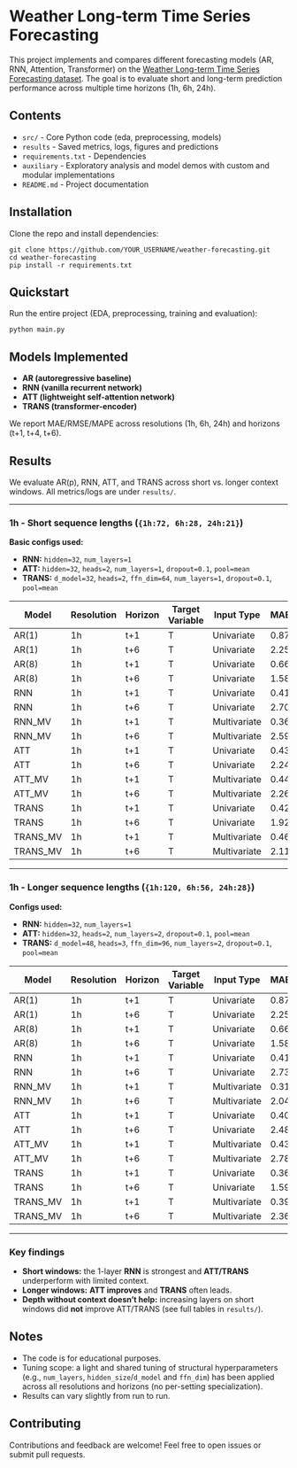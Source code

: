 # Weather Long-term Time Series Forecasting

This project implements and compares different forecasting models (AR, RNN, Attention, Transformer) on the 
[Weather Long-term Time Series Forecasting dataset](https://www.kaggle.com/datasets/alistairking/weather-long-term-time-series-forecasting).
The goal is to evaluate short and long-term prediction performance across multiple time horizons (1h, 6h, 24h).

## Contents

- `src/` - Core Python code (eda, preprocessing, models)
- `results` - Saved metrics, logs, figures and predictions
- `requirements.txt` - Dependencies
- `auxiliary` - Exploratory analysis and model demos with custom and modular implementations
- `README.md` - Project documentation

## Installation

Clone the repo and install dependencies:

```
git clone https://github.com/YOUR_USERNAME/weather-forecasting.git
cd weather-forecasting
pip install -r requirements.txt
```

## Quickstart

Run the entire project (EDA, preprocessing, training and evaluation):

```
python main.py
```

## Models Implemented

- **AR (autoregressive baseline)**
- **RNN (vanilla recurrent network)**
- **ATT (lightweight self-attention network)**
- **TRANS (transformer-encoder)**

We report MAE/RMSE/MAPE across resolutions (1h, 6h, 24h) and horizons (t+1, t+4, t+6).

## Results

We evaluate AR(p), RNN, ATT, and TRANS across short vs. longer context windows. All metrics/logs are under `results/`.

---
### 1h - Short sequence lengths (`{1h:72, 6h:28, 24h:21}`) 

**Basic configs used:** 
- **RNN:** `hidden=32`, `num_layers=1` 
- **ATT:** `hidden=32`, `heads=2`, `num_layers=1`, `dropout=0.1`, `pool=mean`
- **TRANS:** `d_model=32`, `heads=2`, `ffn_dim=64`, `num_layers=1`, `dropout=0.1`, `pool=mean`

| Model    | Resolution   | Horizon   | Target Variable   | Input Type   |  MAE | RMSE | MAPE (%) |   Fit Time |   # Params |
|----------|--------------|-----------|-------------------|--------------|------|------|----------|------------|------------|
| AR(1)    | 1h           | t+1       | T                 | Univariate   | 0.87 | 1.28 |   145.78 |     0.0030 |          2 |
| AR(1)    | 1h           | t+6       | T                 | Univariate   | 2.25 | 3.05 |   311.78 |     0.0030 |          2 |
| AR(8)    | 1h           | t+1       | T                 | Univariate   | 0.66 | 0.96 |   122.74 |     0.0050 |          9 |
| AR(8)    | 1h           | t+6       | T                 | Univariate   | 1.58 | 2.07 |   307.90 |     0.0050 |          9 |
| RNN      | 1h           | t+1       | T                 | Univariate   | 0.41 | 0.53 |    82.72 |   197.7429 |       1153 |
| RNN      | 1h           | t+6       | T                 | Univariate   | 2.70 | 3.13 |   715.44 |   197.7429 |       1153 |
| RNN_MV   | 1h           | t+1       | T                 | Multivariate | 0.36 | 0.47 |    71.00 |   306.0387 |       1217 |
| RNN_MV   | 1h           | t+6       | T                 | Multivariate | 2.59 | 3.20 |   614.57 |   306.0387 |       1217 |
| ATT      | 1h           | t+1       | T                 | Univariate   | 0.43 | 0.56 |    92.28 |   281.0838 |      10945 |
| ATT      | 1h           | t+6       | T                 | Univariate   | 2.24 | 2.63 |   572.59 |   281.0838 |      10945 |
| ATT_MV   | 1h           | t+1       | T                 | Multivariate | 0.44 | 0.55 |    97.81 |   142.6808 |      11009 |
| ATT_MV   | 1h           | t+6       | T                 | Multivariate | 2.26 | 2.75 |   457.99 |   142.6808 |      11009 |
| TRANS    | 1h           | t+1       | T                 | Univariate   | 0.42 | 0.56 |    82.25 |   250.8536 |       8641 |
| TRANS    | 1h           | t+6       | T                 | Univariate   | 1.92 | 2.37 |   458.63 |   250.8536 |       8641 |
| TRANS_MV | 1h           | t+1       | T                 | Multivariate | 0.46 | 0.58 |   104.68 |   202.7085 |       8705 |
| TRANS_MV | 1h           | t+6       | T                 | Multivariate | 2.11 | 2.54 |   458.05 |   202.7085 |       8705 |

---
### 1h - Longer sequence lengths (`{1h:120, 6h:56, 24h:28}`)

**Configs used:** 
- **RNN:** `hidden=32`, `num_layers=1` 
- **ATT:** `hidden=32`, `heads=2`, `num_layers=2`, `dropout=0.1`, `pool=mean` 
- **TRANS:** `d_model=48`, `heads=3`, `ffn_dim=96`, `num_layers=2`, `dropout=0.1`, `pool=mean`

| Model    | Resolution   | Horizon   | Target Variable   | Input Type   |  MAE | RMSE | MAPE (%) |   Fit Time |   # Params |
|----------|--------------|-----------|-------------------|--------------|------|------|----------|------------|------------|
| AR(1)    | 1h           | t+1       | T                 | Univariate   | 0.87 | 1.28 |   145.78 |     0.0031 |          2 |
| AR(1)    | 1h           | t+6       | T                 | Univariate   | 2.25 | 3.05 |   311.78 |     0.0031 |          2 |
| AR(8)    | 1h           | t+1       | T                 | Univariate   | 0.66 | 0.96 |   122.74 |     0.0058 |          9 |
| AR(8)    | 1h           | t+6       | T                 | Univariate   | 1.58 | 2.07 |   307.90 |     0.0058 |          9 |
| RNN      | 1h           | t+1       | T                 | Univariate   | 0.41 | 0.53 |    83.09 |   225.6078 |       1153 |
| RNN      | 1h           | t+6       | T                 | Univariate   | 2.73 | 3.17 |   706.32 |   225.6078 |       1153 |
| RNN_MV   | 1h           | t+1       | T                 | Multivariate | 0.31 | 0.42 |    39.73 |   238.5690 |       1217 |
| RNN_MV   | 1h           | t+6       | T                 | Multivariate | 2.04 | 2.70 |   324.10 |   238.5690 |       1217 |
| ATT      | 1h           | t+1       | T                 | Univariate   | 0.40 | 0.54 |    76.05 |   667.3014 |      21025 |
| ATT      | 1h           | t+6       | T                 | Univariate   | 2.48 | 3.20 |   463.14 |   667.3014 |      21025 |
| ATT_MV   | 1h           | t+1       | T                 | Multivariate | 0.43 | 0.57 |    88.93 |   246.8591 |      21089 |
| ATT_MV   | 1h           | t+6       | T                 | Multivariate | 2.78 | 3.59 |   532.47 |   246.8591 |      21089 |
| TRANS    | 1h           | t+1       | T                 | Univariate   | 0.36 | 0.50 |    48.87 |   933.6536 |      38065 |
| TRANS    | 1h           | t+6       | T                 | Univariate   | 1.59 | 2.10 |   245.95 |   933.6536 |      38065 |
| TRANS_MV | 1h           | t+1       | T                 | Multivariate | 0.39 | 0.53 |    84.55 |   585.6651 |      38161 |
| TRANS_MV | 1h           | t+6       | T                 | Multivariate | 2.36 | 3.22 |   444.91 |   585.6651 |      38161 |

---
### Key findings
- **Short windows:** the 1-layer **RNN** is strongest and **ATT/TRANS** underperform with limited context.
- **Longer windows:** **ATT improves** and **TRANS** often leads.
- **Depth without context doesn’t help:** increasing layers on short windows did **not** improve ATT/TRANS (see full tables in `results/`).

## Notes

- The code is for educational purposes.
- Tuning scope: a light and shared tuning of structural hyperparameters (e.g., `num_layers`, `hidden_size`/`d_model` and `ffn_dim`) has been applied across all resolutions and horizons (no per-setting specialization).
- Results can vary slightly from run to run.

## Contributing

Contributions and feedback are welcome! Feel free to open issues or submit pull requests.
